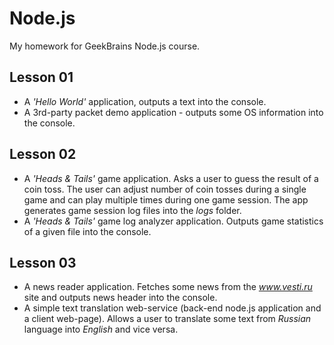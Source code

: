 # Node.js
My homework for GeekBrains Node.js course.

## Lesson 01

* A *'Hello World'* application, outputs a text into the console.
* A 3rd-party packet demo application - outputs some OS information into the console.

## Lesson 02

* A *'Heads & Tails'* game application. Asks a user to guess the result of a coin toss. The user can adjust number of coin tosses during a single game and can play multiple times during one game session. The app generates game session log files into the *logs* folder.
* A *'Heads & Tails'* game log analyzer application. Outputs game statistics of a given file into the console.

## Lesson 03
* A news reader application. Fetches some news from the *www.vesti.ru* site and outputs news header into the console.
* A simple text translation web-service (back-end node.js application and a client web-page). Allows a user to translate some text from *Russian* language into *English* and vice versa.
